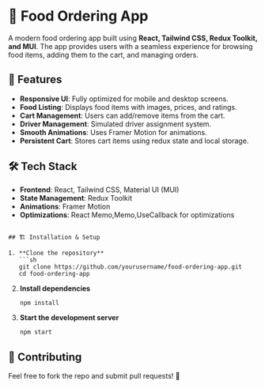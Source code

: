 # 🍕 Food Ordering App

A modern food ordering app built using **React, Tailwind CSS, Redux Toolkit, and MUI**. The app provides users with a seamless experience for browsing food items, adding them to the cart, and managing orders.

## 🚀 Features

- **Responsive UI**: Fully optimized for mobile and desktop screens.
- **Food Listing**: Displays food items with images, prices, and ratings.
- **Cart Management**: Users can add/remove items from the cart.
- **Driver Management**: Simulated driver assignment system.
- **Smooth Animations**: Uses Framer Motion for animations.
- **Persistent Cart**: Stores cart items using redux state and local storage.

## 🛠️ Tech Stack

- **Frontend**: React, Tailwind CSS, Material UI (MUI)
- **State Management**: Redux Toolkit
- **Animations**: Framer Motion
- **Optimizations**: React Memo,Memo,UseCallback for optimizations


```

## 🏗️ Installation & Setup

1. **Clone the repository**
   ```sh
   git clone https://github.com/yourusername/food-ordering-app.git
   cd food-ordering-app
   ```
2. **Install dependencies**
   ```sh
   npm install
   ```
3. **Start the development server**
   ```sh
   npm start
   ```





## 🤝 Contributing

Feel free to fork the repo and submit pull requests! 🚀

